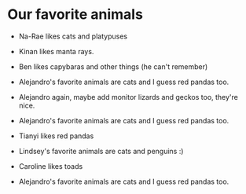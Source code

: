 # Our favorite animals

- Na-Rae likes cats and platypuses
- Kinan likes manta rays.

- Ben likes capybaras and other things (he can't remember)

- Alejandro's favorite animals are cats and I guess red pandas too.
- Alejandro again, maybe add monitor lizards and geckos too, they're nice.

- Alejandro's favorite animals are cats and I guess red pandas too.

- Tianyi likes red pandas

- Lindsey's favorite animals are cats and penguins :) 

- Caroline likes toads

- Alejandro's favorite animals are cats and I guess red pandas too.

